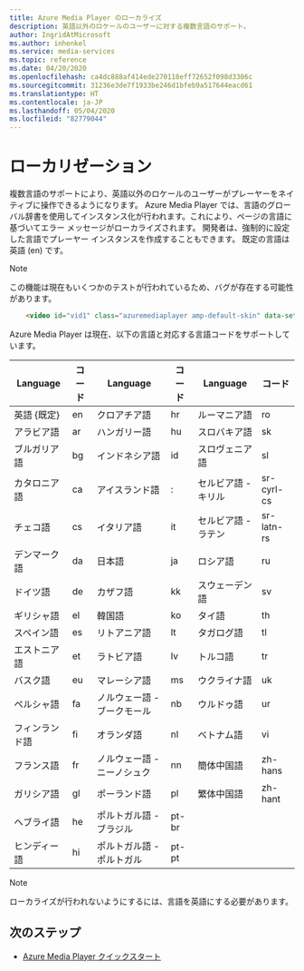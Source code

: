 ```yaml
---
title: Azure Media Player のローカライズ
description: 英語以外のロケールのユーザーに対する複数言語のサポート。
author: IngridAtMicrosoft
ms.author: inhenkel
ms.service: media-services
ms.topic: reference
ms.date: 04/20/2020
ms.openlocfilehash: ca4dc888af414ede270118eff72652f098d3306c
ms.sourcegitcommit: 31236e3de7f1933be246d1bfeb9a517644eacd61
ms.translationtype: HT
ms.contentlocale: ja-JP
ms.lasthandoff: 05/04/2020
ms.locfileid: "82779044"
---
```

# <a name="localization"></a>ローカリゼーション #

複数言語のサポートにより、英語以外のロケールのユーザーがプレーヤーをネイティブに操作できるようになります。 Azure Media Player では、言語のグローバル辞書を使用してインスタンス化が行われます。これにより、ページの言語に基づいてエラー メッセージがローカライズされます。 開発者は、強制的に設定した言語でプレーヤー インスタンスを作成することもできます。 既定の言語は英語 (en) です。

> [!NOTE]
> この機能は現在もいくつかのテストが行われているため、バグが存在する可能性があります。

```html
    <video id="vid1" class="azuremediaplayer amp-default-skin" data-setup='{"language":"es"}'>...</video>
```

Azure Media Player は現在、以下の言語と対応する言語コードをサポートしています。

| Language            | コード | Language                | コード   | Language                | コード         |
|---------------------|------|-------------------------|--------|-------------------------|--------------|
| 英語 {既定}   | en   | クロアチア語                | hr     | ルーマニア語                | ro           |
| アラビア語              | ar   | ハンガリー語               | hu     | スロバキア語                  | sk           |
| ブルガリア語           | bg   | インドネシア語              | id     | スロヴェニア語                 | sl           |
| カタロニア語             | ca   | アイスランド語               | :     | セルビア語 - キリル      | sr-cyrl-cs   |
| チェコ語               | cs   | イタリア語                 | it     | セルビア語 - ラテン         | sr-latn-rs   |
| デンマーク語              | da   | 日本語                | ja     | ロシア語                 | ru           |
| ドイツ語              | de   | カザフ語                  | kk     | スウェーデン語                 | sv           |
| ギリシャ語               | el   | 韓国語                  | ko     | タイ語                    | th           |
| スペイン語             | es   | リトアニア語              | lt     | タガログ語                 | tl           |
| エストニア語            | et   | ラトビア語                 | lv     | トルコ語                 | tr           |
| バスク語              | eu   | マレーシア語               | ms     | ウクライナ語               | uk           |
| ペルシャ語               | fa   | ノルウェー語 - ブークモール     | nb     | ウルドゥ語                    | ur           |
| フィンランド語             | fi   | オランダ語                   | nl     | ベトナム語              | vi           |
| フランス語              | fr   | ノルウェー語 - ニーノシュク     | nn     | 簡体中国語    | zh-hans      |
| ガリシア語            | gl   | ポーランド語                  | pl     | 繁体中国語   | zh-hant      |
| ヘブライ語              | he   | ポルトガル語 - ブラジル     | pt-br  |                         |              |
| ヒンディー語               | hi   | ポルトガル語 - ポルトガル   | pt-pt  |                         |              |


> [!NOTE]
> ローカライズが行われないようにするには、言語を英語にする必要があります。

## <a name="next-steps"></a>次のステップ ##

- [Azure Media Player クイックスタート](azure-media-player-quickstart.md)
